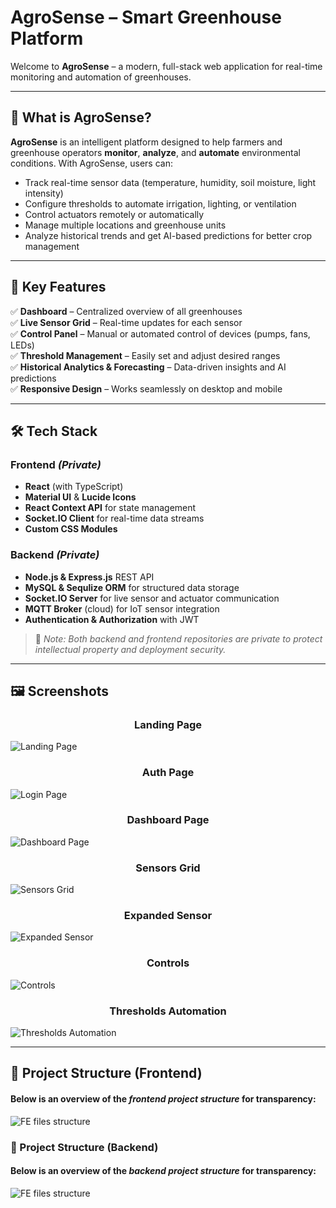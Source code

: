 # AgroSense – Smart Greenhouse Platform

Welcome to **AgroSense** – a modern, full-stack web application for real-time monitoring and automation of greenhouses.

---

## 🌱 What is AgroSense?

**AgroSense** is an intelligent platform designed to help farmers and greenhouse operators **monitor**, **analyze**, and **automate** environmental conditions. With AgroSense, users can:

- Track real-time sensor data (temperature, humidity, soil moisture, light intensity)
- Configure thresholds to automate irrigation, lighting, or ventilation
- Control actuators remotely or automatically
- Manage multiple locations and greenhouse units
- Analyze historical trends and get AI-based predictions for better crop management

---

## 🚀 Key Features

✅ **Dashboard** – Centralized overview of all greenhouses  
✅ **Live Sensor Grid** – Real-time updates for each sensor  
✅ **Control Panel** – Manual or automated control of devices (pumps, fans, LEDs)  
✅ **Threshold Management** – Easily set and adjust desired ranges  
✅ **Historical Analytics & Forecasting** – Data-driven insights and AI predictions  
✅ **Responsive Design** – Works seamlessly on desktop and mobile

---

## 🛠️ Tech Stack

### Frontend *(Private)*
- **React** (with TypeScript)
- **Material UI** & **Lucide Icons**
- **React Context API** for state management
- **Socket.IO Client** for real-time data streams
- **Custom CSS Modules**

### Backend *(Private)*
- **Node.js & Express.js** REST API
- **MySQL & Sequlize ORM** for structured data storage
- **Socket.IO Server** for live sensor and actuator communication
- **MQTT Broker** (cloud) for IoT sensor integration
- **Authentication & Authorization** with JWT

> 🔑 *Note: Both backend and frontend repositories are private to protect intellectual property and deployment security.*

---

## 🖼️ Screenshots

<h3 align="center">Landing Page</h3>
<img src="https://imgur.com/50uu8o2.png" alt="Landing Page" /><br />

<h3 align="center">Auth Page</h3>
<img src="https://imgur.com/UaksfA5.png" alt="Login Page" /><br />

<h3 align="center">Dashboard Page</h3>
<img src="https://imgur.com/cm2AJN6.png" alt="Dashboard Page" /><br />

<h3 align="center">Sensors Grid</h3>
<img src="https://imgur.com/kgeSnM8.png" alt="Sensors Grid" /><br />

<h3 align="center">Expanded Sensor</h3>
<img src="https://imgur.com/5HjpIAL.png" alt="Expanded Sensor" /><br />

<h3 align="center">Controls</h3>
<img src="https://imgur.com/EvwCEWW.png" alt="Controls" /><br />

<h3 align="center">Thresholds Automation</h3>
<img src="https://imgur.com/XMebcPC.png" alt="Thresholds Automation" />


---

## 📂 Project Structure (Frontend)

<h4>Below is an overview of the <i>frontend project structure</i> for transparency:</h4>
<img src="https://imgur.com/uMBJ4rM.png" alt="FE files structure" />

### 📂 Project Structure (Backend)

<h4>Below is an overview of the <i>backend project structure</i> for transparency:</h4>
<img src="https://imgur.com/Og9CiiA.png" alt="FE files structure" />
